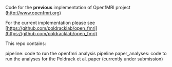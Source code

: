 Code for the **previous** implementation of OpenfMRI project (http://www.openfmri.org)

For the current implementation please see [https://github.com/poldracklab/open_fmri](https://github.com/poldracklab/open_fmri)

This repo contains:

pipeline: code to run the openfmri analysis pipeline
paper_analyses: code to run the analyses for the Poldrack et al. paper
(currently under submission)

